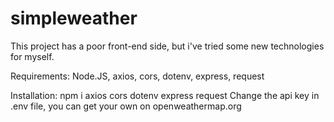 # simpleweather



This project has a poor front-end side, but i've tried some new technologies for myself.

Requirements: Node.JS, axios, cors, dotenv, express, request

Installation: 
  npm i axios cors dotenv express request
Change the api key in .env file, you can get your own on openweathermap.org
